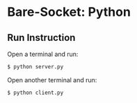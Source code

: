 # Bare-Socket: Python

## Run Instruction
Open a terminal and run:
```sh
$ python server.py
```

Open another terminal and run:
```sh
$ python client.py
```